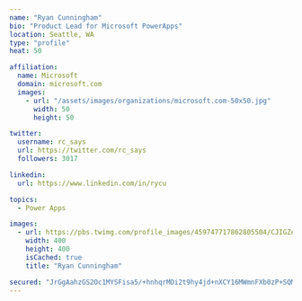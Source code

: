 ```yaml
---
name: "Ryan Cunningham"
bio: "Product Lead for Microsoft PowerApps"
location: Seattle, WA
type: "profile"
heat: 50

affiliation:
  name: Microsoft
  domain: microsoft.com
  images:
    - url: "/assets/images/organizations/microsoft.com-50x50.jpg"
      width: 50
      height: 50

twitter:
  username: rc_says
  url: https://twitter.com/rc_says
  followers: 3017

linkedin:
  url: https://www.linkedin.com/in/rycu

topics:
  - Power Apps

images:
  - url: https://pbs.twimg.com/profile_images/459747717862805504/CJIGZejd_400x400.png
    width: 400
    height: 400
    isCached: true
    title: "Ryan Cunningham"

secured: "JrGgAahzGS2Oc1MYSFisa5/+hnhqrMDi2t9hy4jd+nXCY16MWmnFXb0zP+SQMxmwPRwPQHY6UCoYyI+Sl5607nkT4gzNM+3KNf02U1M5R/jD4opx8iCQnsxBdR77IMRv3YgDly9ayVgA/1iChWft/ITozBzeFvqbKw0wN2cM1i7r7Xslb7qBNce5tzg2HMS+syGgHl94GRSb5of32R3jvaDYNzqvyeF/puoNGheVCEGqmnZDvXdqunT7Iqwr3i5QUZzSNgLlkPcXl2x7Wu9m0dW9O24AzGP6bZs0eplvqmd7XrldtdV1ZOiHDQCT2d0YNnMLkKyx373byM61KjCG9pzyM9OF9N10SSCUN8AIz4UzhlhAPATp+6BbP9cCf42/QYeSE6J3pLYMtqabPdtYk4gTKB2ORRaizidxxPSpmVs=;WT3zPqLctVx8S78DZi6hVg=="
---
```


